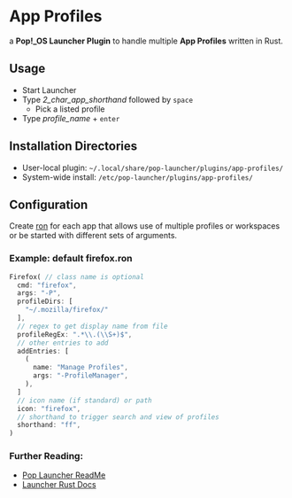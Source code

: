 # App Profiles

a **Pop!_OS Launcher Plugin** to handle multiple **App Profiles** written in Rust.


## Usage

- Start Launcher
- Type *2_char_app_shorthand* followed by `space`
  - Pick a listed profile
- Type *profile_name* + `enter`



## Installation Directories

- User-local plugin: `~/.local/share/pop-launcher/plugins/app-profiles/`
- System-wide install: `/etc/pop-launcher/plugins/app-profiles/`


## Configuration

Create [ron](https://github.com/ron-rs/ron) for each app that allows use of multiple profiles or workspaces or be started with different sets of arguments.


### Example: default **firefox.ron**

```rust
Firefox( // class name is optional
  cmd: "firefox",
  args: "-P",
  profileDirs: [
    "~/.mozilla/firefox/"
  ],
  // regex to get display name from file
  profileRegEx: ".*\\.(\\S+)$",
  // other entries to add
  addEntries: [
    (
      name: "Manage Profiles",
      args: "-ProfileManager",
    ),
  ]
  // icon name (if standard) or path
  icon: "firefox",
  // shorthand to trigger search and view of profiles
  shorthand: "ff",
)
```


### Further Reading:

- [Pop Launcher ReadMe](https://github.com/pop-os/launcher/blob/master/README.md)
- [Launcher Rust Docs](https://docs.rs/pop-launcher/latest/pop_launcher/)
